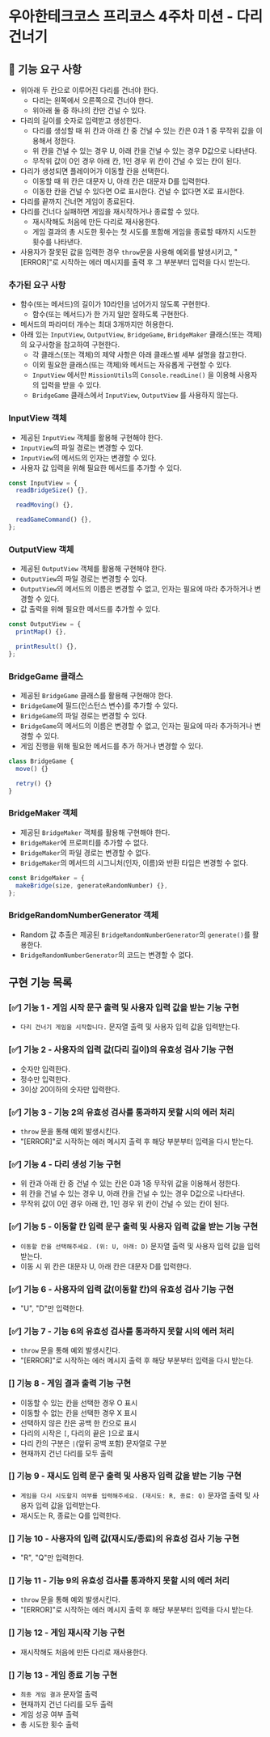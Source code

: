 # 우아한테크코스 프리코스 4주차 미션 - 다리 건너기

## 🚀 기능 요구 사항

- 위아래 두 칸으로 이루어진 다리를 건너야 한다.
  - 다리는 왼쪽에서 오른쪽으로 건너야 한다.
  - 위아래 둘 중 하나의 칸만 건널 수 있다.
- 다리의 길이를 숫자로 입력받고 생성한다.
  - 다리를 생성할 때 위 칸과 아래 칸 중 건널 수 있는 칸은 0과 1 중 무작위 값을 이용해서 정한다.
  - 위 칸을 건널 수 있는 경우 U, 아래 칸을 건널 수 있는 경우 D값으로 나타낸다.
  - 무작위 값이 0인 경우 아래 칸, 1인 경우 위 칸이 건널 수 있는 칸이 된다.
- 다리가 생성되면 플레이어가 이동할 칸을 선택한다.
  - 이동할 때 위 칸은 대문자 U, 아래 칸은 대문자 D를 입력한다.
  - 이동한 칸을 건널 수 있다면 O로 표시한다. 건널 수 없다면 X로 표시한다.
- 다리를 끝까지 건너면 게임이 종료된다.
- 다리를 건너다 실패하면 게임을 재시작하거나 종료할 수 있다.
  - 재시작해도 처음에 만든 다리로 재사용한다.
  - 게임 결과의 총 시도한 횟수는 첫 시도를 포함해 게임을 종료할 때까지 시도한 횟수를 나타낸다.
- 사용자가 잘못된 값을 입력한 경우 `throw`문을 사용해 예외를 발생시키고, "[ERROR]"로 시작하는 에러 메시지를 출력 후 그 부분부터 입력을 다시 받는다.

### 추가된 요구 사항

- 함수(또는 메서드)의 길이가 10라인을 넘어가지 않도록 구현한다.
  - 함수(또는 메서드)가 한 가지 일만 잘하도록 구현한다.
- 메서드의 파라미터 개수는 최대 3개까지만 허용한다.
- 아래 있는 `InputView`, `OutputView`, `BridgeGame`, `BridgeMaker` 클래스(또는 객체)의 요구사항을 참고하여 구현한다.
  - 각 클래스(또는 객체)의 제약 사항은 아래 클래스별 세부 설명을 참고한다.
  - 이외 필요한 클래스(또는 객체)와 메서드는 자유롭게 구현할 수 있다.
  - `InputView` 에서만 `MissionUtils`의 `Console.readLine()` 을 이용해 사용자의 입력을 받을 수 있다.
  - `BridgeGame` 클래스에서 `InputView`, `OutputView` 를 사용하지 않는다.

### InputView 객체

- 제공된 `InputView` 객체를 활용해 구현해야 한다.
- `InputView`의 파일 경로는 변경할 수 있다.
- `InputView`의 메서드의 인자는 변경할 수 있다.
- 사용자 값 입력을 위해 필요한 메서드를 추가할 수 있다.

```javascript
const InputView = {
  readBridgeSize() {},

  readMoving() {},

  readGameCommand() {},
};
```

### OutputView 객체

- 제공된 `OutputView` 객체를 활용해 구현해야 한다.
- `OutputView`의 파일 경로는 변경할 수 있다.
- `OutputView`의 메서드의 이름은 변경할 수 없고, 인자는 필요에 따라 추가하거나 변경할 수 있다.
- 값 출력을 위해 필요한 메서드를 추가할 수 있다.

```javascript
const OutputView = {
  printMap() {},

  printResult() {},
};
```

### BridgeGame 클래스

- 제공된 `BridgeGame` 클래스를 활용해 구현해야 한다.
- `BridgeGame`에 필드(인스턴스 변수)를 추가할 수 있다.
- `BridgeGame`의 파일 경로는 변경할 수 있다.
- `BridgeGame`의 메서드의 이름은 변경할 수 없고, 인자는 필요에 따라 추가하거나 변경할 수 있다.
- 게임 진행을 위해 필요한 메서드를 추가 하거나 변경할 수 있다.

```javascript
class BridgeGame {
  move() {}

  retry() {}
}
```

### BridgeMaker 객체

- 제공된 `BridgeMaker` 객체를 활용해 구현해야 한다.
- `BridgeMaker`에 프로퍼티를 추가할 수 없다.
- `BridgeMaker`의 파일 경로는 변경할 수 없다.
- `BridgeMaker`의 메서드의 시그니처(인자, 이름)와 반환 타입은 변경할 수 없다.

```javascript
const BridgeMaker = {
  makeBridge(size, generateRandomNumber) {},
};
```

### BridgeRandomNumberGenerator 객체

- Random 값 추출은 제공된 `BridgeRandomNumberGenerator`의 `generate()`를 활용한다.
- `BridgeRandomNumberGenerator`의 코드는 변경할 수 없다.

## 구현 기능 목록

### [✅] 기능 1 - 게임 시작 문구 출력 및 사용자 입력 값을 받는 기능 구현

- `다리 건너기 게임을 시작합니다.` 문자열 출력 및 사용자 입력 값을 입력받는다.

### [✅] 기능 2 - 사용자의 입력 값(다리 길이)의 유효성 검사 기능 구현

- 숫자만 입력한다.
- 정수만 입력한다.
- 3이상 20이하의 숫자만 입력한다.

### [✅] 기능 3 - 기능 2의 유효성 검사를 통과하지 못할 시의 에러 처리

- `throw` 문을 통해 예외 발생시킨다.
- "[ERROR]"로 시작하는 에러 메시지 출력 후 해당 부분부터 입력을 다시 받는다.

### [✅] 기능 4 - 다리 생성 기능 구현

- 위 칸과 아래 칸 중 건널 수 있는 칸은 0과 1중 무작위 값을 이용해서 정한다.
- 위 칸을 건널 수 있는 경우 U, 아래 칸을 건널 수 있는 경우 D값으로 나타낸다.
- 무작위 값이 0인 경우 아래 칸, 1인 경우 위 칸이 건널 수 있는 칸이 된다.

### [✅] 기능 5 - 이동할 칸 입력 문구 출력 및 사용자 입력 값을 받는 기능 구현

- `이동할 칸을 선택해주세요. (위: U, 아래: D)` 문자열 출력 및 사용자 입력 값을 입력받는다.
- 이동 시 위 칸은 대문자 U, 아래 칸은 대문자 D를 입력한다.

### [✅] 기능 6 - 사용자의 입력 값(이동할 칸)의 유효성 검사 기능 구현

- "U", "D"만 입력한다.

### [✅] 기능 7 - 기능 6의 유효성 검사를 통과하지 못할 시의 에러 처리

- `throw` 문을 통해 예외 발생시킨다.
- "[ERROR]"로 시작하는 에러 메시지 출력 후 해당 부분부터 입력을 다시 받는다.

### [] 기능 8 - 게임 결과 출력 기능 구현

- 이동할 수 있는 칸을 선택한 경우 O 표시
- 이동할 수 없는 칸을 선택한 경우 X 표시
- 선택하지 않은 칸은 공백 한 칸으로 표시
- 다리의 시작은 `[`, 다리의 끝은 `]`으로 표시
- 다리 칸의 구분은 `|`(앞뒤 공백 포함) 문자열로 구분
- 현재까지 건넌 다리를 모두 출력

### [] 기능 9 - 재시도 입력 문구 출력 및 사용자 입력 값을 받는 기능 구현

- `게임을 다시 시도할지 여부를 입력해주세요. (재시도: R, 종료: Q)` 문자열 출력 및 사용자 입력 값을 입력받는다.
- 재시도는 R, 종료는 Q를 입력한다.

### [] 기능 10 - 사용자의 입력 값(재시도/종료)의 유효성 검사 기능 구현

- "R", "Q"만 입력한다.

### [] 기능 11 - 기능 9의 유효성 검사를 통과하지 못할 시의 에러 처리

- `throw` 문을 통해 예외 발생시킨다.
- "[ERROR]"로 시작하는 에러 메시지 출력 후 해당 부분부터 입력을 다시 받는다.

### [] 기능 12 - 게임 재시작 기능 구현

- 재시작해도 처음에 만든 다리로 재사용한다.

### [] 기능 13 - 게임 종료 기능 구현

- `최종 게임 결과` 문자열 출력
- 현재까지 건넌 다리를 모두 출력
- 게임 성공 여부 출력
- 총 시도한 횟수 출력